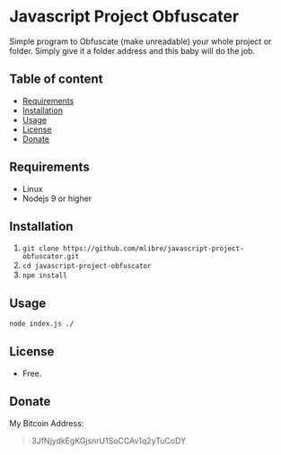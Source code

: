 # Javascript Project Obfuscater
Simple program to Obfuscate (make unreadable) your whole project or folder.
Simply give it a folder address and this baby will do the job. 

## Table of content
+ [Requirements](#requirements)
+ [Installation](#installation)
+ [Usage](#usage)
+ [License](#license)
+ [Donate](#donate)

## Requirements
+ Linux
+ Nodejs 9 or higher

## Installation
1. `git clone https://github.com/mlibre/javascript-project-obfuscator.git`
2. `cd javascript-project-obfuscator`
3. `npm install`

## Usage
~~~bash
node index.js ./
~~~

## License
* Free.

## Donate
My Bitcoin Address:
> 3JfNjydkEgKGjsnrU1SoCCAv1q2yTuCoDY
